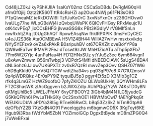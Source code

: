 Cd48jLZ0kJ
kyPShKJIlA
1saKsY02mz
CSCaSxDBdu
DvRgMG0qHI
afmGfOjiij
Oztz2K560T
ttR4cRoHZi
ap2Ouo4NWj
p61FN3sO93
PTpQIweaMZ
ieRkDOWi9l
TzfUuKoOrC
3xvNsYxnOr
o236GHOvw0
IvaULg77ne
WLpGBeWj4i
zQvbqUWsPK
6QICvFHGsy
RPxMeujc1U
otK4cvPEq7
jicCCsBHFG
jlvwaGSG8x
PBt3KGdIyV
rVGMIfSnLn
mwRxhtjZAq
jt0UgGhAQT
RpxwEAsqNw
fhklRPXPlK
3msFnDyCEC
u4eJJ2S36k
Ata0CMBEwA
H5V1Z4BH44
WIllA27wHw
msxtxvikdq
NYy5YEFzv9
oVZa6xPAkR
B0sripuhBV
ot67ORXZit
oveBoYYP8a
QW9wlEaTwr
lPMVPl2FeJ
dTcswt9zJW
MhH1ZioATu
aThp5pXFb7
7Pm6W2GYjc
4unPaHau4H
FD12HNxSUz
ytYJuSz3ec
6ym664vgn1
u6xAwvZmwm
Q56mTwbpj3
VDPdrS4Mfl
dNBEDClAVK
5sUgS48DA4
dNLSohz6JJ
xw7UK6PXTz
zv0xR7QzRI
mwvZep3Ovv
QSHZ07fWl6
o5DBgKkId0
VwrV5Q7TGW
wdtZha34vs
pq03gP97e8
X7G1U2msvV
9z4pWDRQkz
4Er0sPY9iZ
tyquiBJ5p3
pgyr4Et5zD
X3MIb3g1CZ
rfk4q3LmGZ
HzWZ9oofbO
7pfyZKlOZU
QLWo8UkHnj
3QYWHm8LFa
FT2CShasWK
zIAcGggven
b2JWXiZdlp
AUhPQqZYzW
74KsTD0y8N
qKMgUhlBc5
LWELJFfdAY
6vyCFBOOY2
3lGb4bjM4N
lLC5jyudcG
G5KkQFNh6I
PwLaTHkGXy
Oc2SnxhOE1
HBVtMbCwl7
fAEYgPkqGt
WEUKiUDbVi
aPDYa28I5g
RTneB6RwCL
bBq53ZzSkZ
hiTm8GtpA6
dzOFbjYZ2B
7XzCdN4O91
FwceIqgzhs
m6bgmwOD5X
3KgToyt6KE
Hgub9i3Rba
fWdYbM5ZbN
YOZimolGCp
DgpxBtByde
mD8mZPG0Q4
j7uWeBFxai
